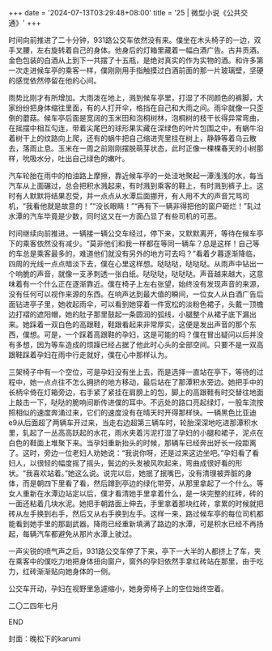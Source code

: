 +++
date = '2024-07-13T03:29:48+08:00'
title = '25 | 微型小说《公共交通》'
+++

时间向前推进了二十分钟，931路公交车依然没有来。僕坐在木头椅子的一边，双手叉腰，左右旋转着自己的身体。他身后的灯箱里藏着一幅白酒广告。古井贡酒。金色包装的白酒从上到下一共摆了十五瓶，是绝对真实的作为实物的酒。和许多第一次走进候车亭的乘客一样，僕刚刚用手指触摸过白酒前面的那一片玻璃壁，坚硬的感觉依然停留在他的心间。

雨势比刚才有所增加。大雨泼在地上，溅到候车亭里，打湿了不同颜色的裤脚，大家纷纷把身体缩往里面，有的人打开伞，格挡在自己和大雨之间。雨伞就像一只歪倒的蘑菇。候车亭后面是宽阔的玉米田和泡桐树林，泡桐树的枝干长得异常弯曲，在摇摆中相互勾连，带着尖尾巴的球形果实藏在深绿色的叶片包围之中，有蜗牛沿着树干上的纹路向上爬，还有的蜗牛把自己缩进壳里挂在树上，静静等着乌云散去，落雨止息。玉米在一周之前刚刚摆脱萌芽状态，此时正像一棵棵春天的小树那样，吮吸水分，吐出自己绿色的嫩叶。

汽车轮胎在雨中的柏油路上摩擦，靠近候车亭的一处洼地聚起一潭浅浅的水，每当汽车从上面碾过，总会把积水溅起来，有时溅到乘客的鞋上，有时溅到裤子上。这时有人默默将结果忍受，并一点点从水潭后面挪开，有人用不大的声音咒骂司机，“我看他就是故意的！”“没长眼睛！”“再有下一辆非得把他的窗户砸烂！”轧过水潭的汽车毕竟是少数，同时这又在一方面凸显了有些司机的可恶。

时间继续向前推进。一辆接一辆公交车经过，停下来，又默默离开，等待在候车亭下的乘客依然没有减少。“莫非他们和我一样都在等同一辆车？总是这样！自己等的车总是乘客最多的，难道他们就没有另外的地方可去吗？”看着夕暮逐渐降临，四周的光线一点点暗淡下去，僕在心里这样想。哒哒哒，哒哒哒。从雨声中钻出一个响脆的声音，就像一支矛刺透一张白纸。哒哒哒，哒哒哒。声音越来越大，这意味着有一个什么正在逐渐靠近。僕在椅子上左右张望，始终没有发现声音的来源，没有任何可以视作来源的东西。在响声达到最大值的瞬间，一位女人从白酒广告后面钻进亭子里，她收起雨伞，可以看到她穿着一件宽松的淡粉色裙子，头戴一顶檐边打褶的遮阳帽，她的肚子那里鼓起一条圆润的弧线，小腿整个从裙子底下漏出来。她踩着一双白色的高跟鞋，鞋跟看起来非常厚实，这便是发出声音的那个东西，僕想。可是，一个踩着高跟鞋的孕妇，这是可能的吗？僕在冒出疑问以后并没有多想，因为等车造成的烦躁已经占据了他此时心头的全部空间。只要不是一双高跟鞋踩着孕妇在雨中行走就好，僕在心中那样认为。

三架椅子中有一个空位，可是孕妇没有坐上去，而是选择一直站在亭下，等待的过程中，她一点点往不怎么拥挤的地方移动，最后站在了那潭积水旁边。她把手中的长柄伞倚在灯箱旁边，右手紧了紧挂在肩膀上的包，脚上的高跟鞋有时交替往地面上敲击一下，哒哒的脆响间断传进僕的耳中。不远处的路口亮起绿灯，一股车流按照相似的速度奔涌过来，它们的速度没有在晴天时开得那样快。一辆黑色比亚迪e9从后面超了两辆车开过来，当走右边超第三辆车时，轮胎深深地吃进那潭积水里，轧起了一丛高高跃起的水花，雨水夹着污泥打湿了孕妇的小腿和裙子，泥点在白色的鞋面上堆聚下来。当孕妇重新抬头的时候，那辆车已经奔出好长一段距离了。这时，旁边一位老妇人劝她说：“我说你呀，还是过来这边坐吧。”孕妇看了看妇人，以很轻的幅度摇了摇头，鬓边的头发被风吹起来，弯曲成很好看的形状。“我喜欢站着。”她这么说。说完以后，她抿了抿嘴巴，没有清理被弄脏的身体，而是朝四下里看了看，然后蹲到亭边的绿化带旁，从那里拿起了一个什么。等女人重新在水潭边站定以后，僕才看清她手里拿着什么，是一块完整的红砖，砖的一面还粘着几块水泥。她把手朝路面上伸去，手里拿着那块红砖，拿累的时候就把砖从左手换到右手，然后又从右手换到左手。这样一来，路过候车亭的每位司机都能看到她手里的那副武器。降雨已经重新填满了路边的水潭，可是积水已经不再扬起，每辆汽车都避免从那片水潭上驶过。

一声尖锐的喷气声之后，931路公交车停了下来，亭下一大半的人都挤上了车，夹在乘客中的僕吃力地把身体扭向窗户，窗外的孕妇依然手拿红砖站在那里，由于吃力，红砖渐渐贴向她身体的一侧。

公交车开动，孕妇在视野里急遽缩小，她身旁椅子上的空位始终空着。

二〇二四年七月

END

封面：晚松下的karumi



